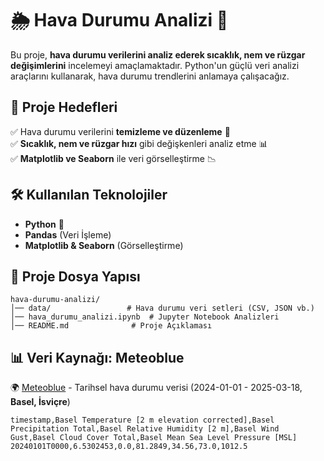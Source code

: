 # 🌦 Hava Durumu Analizi 🚀

Bu proje, **hava durumu verilerini analiz ederek sıcaklık, nem ve rüzgar değişimlerini** incelemeyi amaçlamaktadır. Python'un güçlü veri analizi araçlarını kullanarak, hava durumu trendlerini anlamaya çalışacağız.

## 📌 Proje Hedefleri
✅ Hava durumu verilerini **temizleme ve düzenleme** 🧼  
✅ **Sıcaklık, nem ve rüzgar hızı** gibi değişkenleri analiz etme 📊  
✅ **Matplotlib ve Seaborn** ile veri görselleştirme 📉  

## 🛠 Kullanılan Teknolojiler
- **Python** 🐍
- **Pandas** (Veri İşleme)
- **Matplotlib & Seaborn** (Görselleştirme)

## 📂 Proje Dosya Yapısı
```
hava-durumu-analizi/
│── data/                 # Hava durumu veri setleri (CSV, JSON vb.)
│── hava_durumu_analizi.ipynb  # Jupyter Notebook Analizleri
│── README.md              # Proje Açıklaması
```

## 📊 Veri Kaynağı: Meteoblue
🌍 [Meteoblue](https://www.meteoblue.com/) - Tarihsel hava durumu verisi (2024-01-01 - 2025-03-18, **Basel, İsviçre**)
```
timestamp,Basel Temperature [2 m elevation corrected],Basel Precipitation Total,Basel Relative Humidity [2 m],Basel Wind Gust,Basel Cloud Cover Total,Basel Mean Sea Level Pressure [MSL]
20240101T0000,6.5302453,0.0,81.2849,34.56,73.0,1012.5
```
